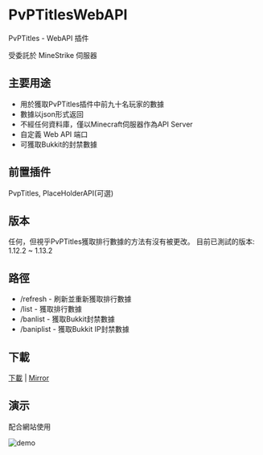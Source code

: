 # PvPTitlesWebAPI

PvPTitles - WebAPI 插件

受委託於 MineStrike 伺服器

## 主要用途

- 用於獲取PvPTitles插件中前九十名玩家的數據
- 數據以json形式返回
- 不經任何資料庫，僅以Minecraft伺服器作為API Server
- 自定義 Web API 端口
- 可獲取Bukkit的封禁數據

## 前置插件
PvpTitles, PlaceHolderAPI(可選)

## 版本
任何，但視乎PvPTitles獲取排行數據的方法有沒有被更改。
目前已測試的版本: 1.12.2 ~ 1.13.2

## 路徑
- /refresh - 刷新並重新獲取排行數據
- /list - 獲取排行數據
- /banlist - 獲取Bukkit封禁數據
- /baniplist - 獲取Bukkit IP封禁數據

## 下載
[下載](http://corneey.com/wNwJOp) | [Mirror](http://www.mediafire.com/file/ys32y242bfc8yw1/PvPTitlesWebAPI.jar/file)

## 演示
配合網站使用

![demo](https://gyazo.com/c84ba01ee803c5cf0e460562a7ada967.png)
